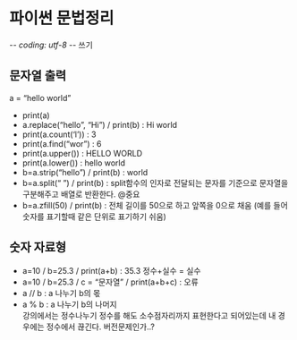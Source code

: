 # 파이썬 문법정리
-*- coding: utf-8 -*- 쓰기

## 문자열 출력
a = “hello world”
* print(a)
* a.replace(“hello”, “Hi”) / print(b) : Hi world
* print(a.count(‘l’)) : 3
* print(a.find(“wor”) : 6
* print(a.upper()) : HELLO WORLD
* print(a.lower()) : hello world
* b=a.strip(“hello”) / print(b) : world
* b=a.split(“ ”) / print(b) : split함수의 인자로 전달되는 문자를 기준으로 문자열을 구분해주고 배열로 반환한다. @중요
* b=a.zfill(50) / print(b) : 전체 길이를 50으로 하고 앞쪽을 0으로 채움 (예를 들어 숫자를 표기할때 같은 단위로 표기하기 쉬움)

## 숫자 자료형
* a=10 / b=25.3 / print(a+b) : 35.3 정수+실수 = 실수
* a=10 / b=25.3 / c = “문자열” / print(a+b+c) : 오류
* a // b : a 나누기 b의 몫
* a % b : a 나누기 b의 나머지\
강의에서는 정수나누기 정수를 해도 소수점자리까지 표현한다고 되어있는데 내 경우에는 정수에서 끊긴다. 버전문제인가..?

